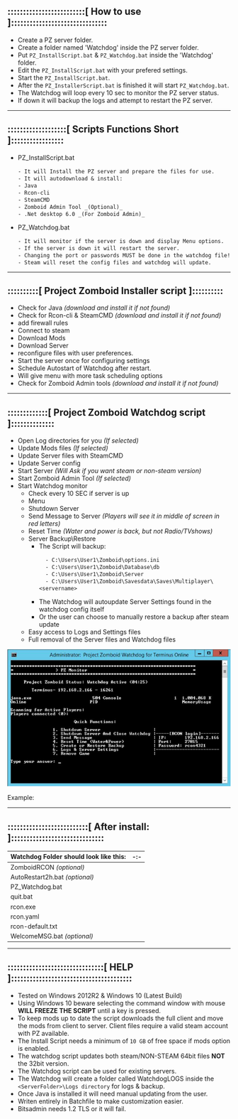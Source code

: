 
## :::::::::::::::::::::::::[ How to use ]:::::::::::::::::::::::::::::::

 - Create a PZ server folder.
 - Create a folder named 'Watchdog' inside the PZ server folder.
 - Put `PZ_InstallScript.bat` & `PZ_Watchdog.bat` inside the 'Watchdog' folder.
 - Edit the `PZ_InstallScript.bat` with your prefered settings.
 - Start the `PZ_InstallScript.bat`.
 - After the `PZ_InstallerScript.bat` is finished it will start `PZ_Watchdog.bat`.
 - The Watchdog will loop every 10 sec to monitor the PZ server status.
 - If down it will backup the logs and attempt to restart the PZ server.

***
## :::::::::::::::::::[ Scripts Functions Short ]:::::::::::::::::

 - PZ_InstallScript.bat
  	```
    - It will Install the PZ server and prepare the files for use.
	- It will autodownload & install:
	- Java
	- Rcon-cli
	- SteamCMD
	- Zomboid Admin Tool _(Optional)_
    - .Net desktop 6.0 _(For Zomboid Admin)_
	```
 - PZ_Watchdog.bat
 	```
    - It will monitor if the server is down and display Menu options.
    - If the server is down it will restart the server.
    - Changing the port or passwords MUST be done in the watchdog file!
    - Steam will reset the config files and watchdog will update.
	  ```

***
## ::::::::::[ Project Zomboid Installer script ]::::::::::
- Check for Java                _(download and install it if not found)_
- Check for Rcon-cli & SteamCMD _(download and install it if not found)_
- add firewall rules
- Connect to steam
- Download Mods
- Download Server
- reconfigure files with user preferences.
- Start the server once for configuring settings
- Schedule Autostart of Watchdog after restart.
- Will give menu with more task scheduling options
- Check for Zomboid Admin tools _(download and install it if not found)_
***
## :::::::::::::[ Project Zomboid Watchdog script ]::::::::::::::
- Open Log directories for you      _(If selected)_
- Update Mods files                 _(If selected)_
- Update Server files with SteamCMD
- Update Server config
- Start Server                      _(Will Ask if you want steam or non-steam version)_
- Start Zomboid Admin Tool          _(If selected)_
- Start Watchdog monitor
  - Check every 10 SEC if server is up
  - Menu
  - Shutdown Server
  - Send Message to Server _(Players will see it in middle of screen in red letters)_
  - Reset Time _(Water and power is back, but not Radio/TVshows)_
  - Server Backup\Restore
  	- The Script will backup: 
	  ```
		- C:\Users\User1\Zomboid\options.ini
		- C:\Users\User1\Zomboid\Database\db
		- C:\Users\User1\Zomboid\Server
		- C:\Users\User1\Zomboid\Savesdata\Saves\Multiplayer\<servername>
		```
	- The Watchdog will autoupdate Server Settings found in the watchdog config itself
	- Or the user can choose to manually restore a backup after steam update
  - Easy access to Logs and Settings files
  - Full removal of the Server files and Watchdog files


 ![Watchdog Example](https://raw.githubusercontent.com/Dimens101/Watchdog/main/Capture1.JPG)
 
 Example:
***
## ::::::::::::::::::::::::::[  After install:  ]::::::::::::::::::::::::::::::
|Watchdog Folder should look like this:							|-:-
|--								|--
|ZomboidRCON _(optional)_
|AutoRestart2h.bat _(optional)_
|PZ_Watchdog.bat
|quit.bat
|rcon.exe
|rcon.yaml
|rcon-default.txt
|WelcomeMSG.bat _(optional)_
***
## :::::::::::::::::::::::::::::::[ HELP ]:::::::::::::::::::::::::::::::::::::::

- Tested on Windows 2012R2 & Windows 10 (Latest Build)
- Using Windows 10 beware selecting the command window 
  with mouse **WILL FREEZE THE SCRIPT** until a key is pressed.
- To keep mods up to date the script downloads the full client and move the mods 
  from client to server. Client files require a valid steam account with PZ available.
- The Install Script needs a minimum of `10 GB` of free space if mods option is enabled.
- The watchdog script updates both steam/NON-STEAM 64bit files **NOT** the 32bit version.
- The Watchdog script can be used for existing servers.
- The Watchdog will create a folder called WatchdogLOGS inside 
  the `<ServerFolder>\Logs directory` for logs & backup.
- Once Java is installed it will need manual updating from the user.
- Writen entirely in Batchfile to make customization easier.
- Bitsadmin needs 1.2 TLS or it will fail.
